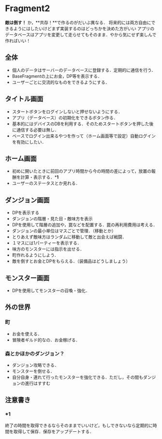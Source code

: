 # Fragment2

**敵は倒す！** か，**共存！**で作るのがだいぶ異なる．
将来的には両方自由にできるようにはしたいけどまず実装するのはどっちかを決めた方がいい
アプリのデータベースはアプリを変更して走らせてもそのまま．やから気にせず楽しんで作ればいい！

## 全体

- 個人のデータはサーバーのデータベースに登録する．定期的に通信を行う．
- BaseFragmentの上にお金，DP等を表示する．
- ユーザーごとに交流的なものをできるようにする．

## タイトル画面

- スタートボタンをログインしないと押せないようにする．
- アプリ（データベース）の初期化をできるボタン作る．
- 基本的にはデバイスのDBを利用する．そのためスタートボタンを押した後に通信する必要は無し．
- ベースでログイン出来るやつを作って（ホーム画面等で設定）自動ログインを有効にしたい．

## ホーム画面

- 初めに開いたときに前回のアプリ時間から今の時間の差によって，放置の報酬を計算・表示する．***1**
- ユーザーのステータスとか見れる．

## ダンジョン画面

- DPを表示する
- ダンジョンの階層・見た目・敵味方を表示
- DPを使用して階層の追加や，罠などを配置する．罠の再利用費用は考える．
- ダンジョンの最小単位はマスごとで管理．（移動とか）
- とりあえず敵味方はランダムに移動して敵と出会えば戦闘．
- １マスには1パーティーを表示する．
- 味方のモンスターには指示を出せる．
- 町作れるようにしよう．
- 敵を倒すとお金とDPをもらえる．（装備品はどうしましょう）

## モンスター画面

- DPを使用してモンスターの召喚・強化．

## 外の世界

### 町

- お金を使える．
- 冒険者ギルド的なの．お金稼げる．

### 森とかほかのダンジョン？

- ダンジョン攻略できる．
- モンスターを倒せる．
- 自分自身・連れて行ったモンスターを強化できる．ただし，その間もダンジョンの進行はすすむ

## 注意書き

### *1

終了の時間を取得できるならそのままでいいけど，もしできないなら定期的に時間を取得して保存．保存をアップデートする．
